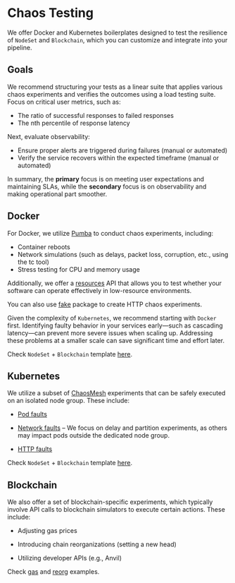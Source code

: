 # Chaos Testing

We offer Docker and Kubernetes boilerplates designed to test the resilience of `NodeSet` and `Blockchain`, which you can customize and integrate into your pipeline.


## Goals

We recommend structuring your tests as a linear suite that applies various chaos experiments and verifies the outcomes using a load testing suite. Focus on critical user metrics, such as:

- The ratio of successful responses to failed responses
- The nth percentile of response latency

Next, evaluate observability:

- Ensure proper alerts are triggered during failures (manual or automated)
- Verify the service recovers within the expected timeframe (manual or automated)

In summary, the **primary** focus is on meeting user expectations and maintaining SLAs, while the **secondary** focus is on observability and making operational part smoother.


## Docker

For Docker, we utilize [Pumba](https://github.com/alexei-led/pumba) to conduct chaos experiments, including:

- Container reboots
- Network simulations (such as delays, packet loss, corruption, etc., using the tc tool)
- Stress testing for CPU and memory usage

Additionally, we offer a [resources](../../framework/components/resources.md) API that allows you to test whether your software can operate effectively in low-resource environments.

You can also use [fake](../../framework/components/mocking.md) package to create HTTP chaos experiments.

Given the complexity of `Kubernetes`, we recommend starting with `Docker` first. Identifying faulty behavior in your services early—such as cascading latency—can prevent more severe issues when scaling up. Addressing these problems at a smaller scale can save significant time and effort later.

Check `NodeSet` + `Blockchain` template [here](https://github.com/smartcontractkit/chainlink-testing-framework/blob/main/framework/examples/myproject/chaos/chaos_docker_test.go).

## Kubernetes

We utilize a subset of [ChaosMesh](https://chaos-mesh.org/) experiments that can be safely executed on an isolated node group. These include:

- [Pod faults](https://chaos-mesh.org/docs/simulate-pod-chaos-on-kubernetes/)

- [Network faults](https://chaos-mesh.org/docs/simulate-network-chaos-on-kubernetes/) – We focus on delay and partition experiments, as others may impact pods outside the dedicated node group.

- [HTTP faults](https://chaos-mesh.org/docs/simulate-http-chaos-on-kubernetes/)

Check `NodeSet` + `Blockchain` template [here](https://github.com/smartcontractkit/chainlink-testing-framework/blob/main/framework/examples/myproject/chaos/chaos_k8s_test.go).

## Blockchain

We also offer a set of blockchain-specific experiments, which typically involve API calls to blockchain simulators to execute certain actions. These include:

- Adjusting gas prices

- Introducing chain reorganizations (setting a new head)

- Utilizing developer APIs (e.g., Anvil)

Check [gas](https://github.com/smartcontractkit/chainlink-testing-framework/blob/main/framework/examples/myproject/chaos/chaos_blockchain_evm_gas_test.go) and [reorg](https://github.com/smartcontractkit/chainlink-testing-framework/blob/main/framework/examples/myproject/chaos/chaos_blockchain_evm_reorg_test.go) examples.
